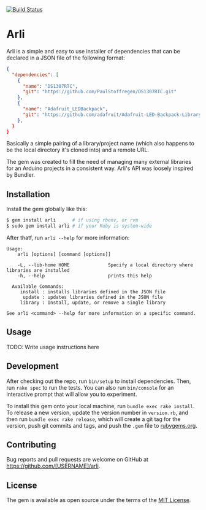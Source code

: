 [![Build Status](https://travis-ci.org/kigster/arli.svg?branch=master)](https://travis-ci.org/kigster/arli)

# Arli

Arli is a simple and easy to use installer of dependencies that can be 
declared in a JSON file of the following format:


```json
{
  "dependencies": [
    {
      "name": "DS1307RTC",
      "git": "https://github.com/PaulStoffregen/DS1307RTC.git"
    },
    {
      "name": "Adafruit_LEDBackpack",
      "git": "https://github.com/adafruit/Adafruit-LED-Backpack-Library.git"
    },
  }
}
```

Basically a simple pairing of a library/project name (which also happens to be the local 
directory it's cloned into) and a remote URL.

The gem was created to fill the need of managing many external libraries for an Arduino projects 
in a consistent way. Arli's API was loosely inspired by Bundler.

## Installation

Install the gem globally like this: 

```bash
$ gem install arli      # if using rbenv, or rvm
$ sudo gem install arli # if your Ruby is system-wide
```

After thatf, run `arli --help` for more information:

```
Usage:
    arli [options] [command [options]]

    -L, --lib-home HOME              Specify a local directory where libraries are installed
    -h, --help                       prints this help

  Available Commands:
     install : installs libraries defined in the JSON file
      update : updates libraries defined in the JSON file
     library : Install, update, or remove a single library

See arli <command> --help for more information on a specific command.
```



## Usage

TODO: Write usage instructions here

## Development

After checking out the repo, run `bin/setup` to install dependencies. Then, run `rake spec` to run the tests. You can also run `bin/console` for an interactive prompt that will allow you to experiment.

To install this gem onto your local machine, run `bundle exec rake install`. To release a new version, update the version number in `version.rb`, and then run `bundle exec rake release`, which will create a git tag for the version, push git commits and tags, and push the `.gem` file to [rubygems.org](https://rubygems.org).

## Contributing

Bug reports and pull requests are welcome on GitHub at https://github.com/[USERNAME]/arli.

## License

The gem is available as open source under the terms of the [MIT License](http://opensource.org/licenses/MIT).
